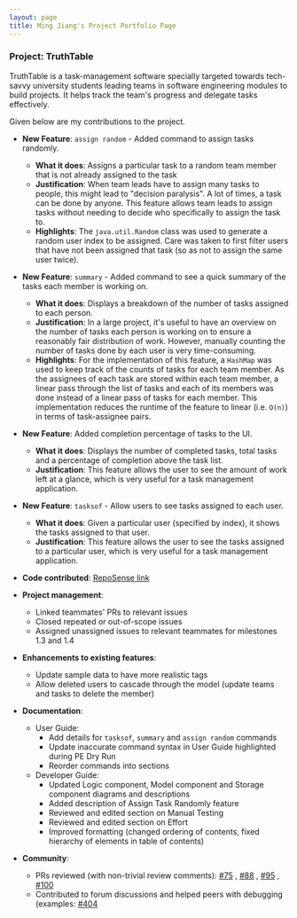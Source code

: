 ```yaml
---
layout: page
title: Ming Jiang's Project Portfolio Page
---
```


### Project: TruthTable

TruthTable is a task-management software specially targeted towards tech-savvy university students leading teams in
software engineering modules to build projects. It helps track the team's progress and delegate tasks effectively.

Given below are my contributions to the project.

* **New Feature**: `assign random` - Added command to assign tasks randomly.
    * **What it does**: Assigns a particular task to a random team member that is not already assigned to the task
    * **Justification**: When team leads have to assign many tasks to people, this might lead to "decision paralysis". A
      lot of times, a task can be done by anyone. This feature allows team leads to assign tasks without needing to
      decide who specifically to assign the task to.
    * **Highlights**: The `java.util.Random` class was used to generate a random user index to be assigned. Care was
      taken to first filter users that have not been assigned that task (so as not to assign the same user twice).

* **New Feature**: `summary` - Added command to see a quick summary of the tasks each member is working on.
    * **What it does**: Displays a breakdown of the number of tasks assigned to each person.
    * **Justification**: In a large project, it's useful to have an overview on the number of tasks each person is
      working on to ensure a reasonably fair distribution of work. However, manually counting the number of tasks done
      by each user is very time-consuming.
    * **Highlights**: For the implementation of this feature, a `HashMap` was used to keep track of the counts of tasks
      for each team member. As the assignees of each task are stored within each team member, a linear pass through the
      list of tasks and each of its members was done instead of a linear pass of tasks for each member. This
      implementation reduces the runtime of the feature to linear (i.e. `O(n)`) in terms of task-assignee pairs.

* **New Feature**: Added completion percentage of tasks to the UI.
    * **What it does**: Displays the number of completed tasks, total tasks and a percentage of completion above the
      task list.
    * **Justification**: This feature allows the user to see the amount of work left at a glance, which is very useful
      for a task management application.

* **New Feature**: `tasksof` - Allow users to see tasks assigned to each user.
    * **What it does**: Given a particular user (specified by index), it shows the tasks assigned to that user.
    * **Justification**: This feature allows the user to see the tasks assigned to a particular user, which is very
      useful for a task management application.

* **Code contributed**: [RepoSense link](https://nus-cs2103-ay2223s1.github.io/tp-dashboard/?search=mjgui)

* **Project management**:
    * Linked teammates' PRs to relevant issues
    * Closed repeated or out-of-scope issues
    * Assigned unassigned issues to relevant teammates for milestones 1.3 and 1.4

* **Enhancements to existing features**:
    * Update sample data to have more realistic tags
    * Allow deleted users to cascade through the model (update teams and tasks to delete the member)

* **Documentation**:
    * User Guide:
        * Add details for `tasksof`, `summary` and `assign random` commands
        * Update inaccurate command syntax in User Guide highlighted during PE Dry Run
        * Reorder commands into sections
    * Developer Guide:
        * Updated Logic component, Model component and Storage component diagrams and descriptions
        * Added description of Assign Task Randomly feature
        * Reviewed and edited section on Manual Testing
        * Reviewed and edited section on Effort
        * Improved formatting (changed ordering of contents, fixed hierarchy of elements in table of contents)

* **Community**:
    * PRs reviewed (with non-trivial review comments): [\#75](https://github.com/AY2223S1-CS2103T-W13-4/tp/pull/75)
      , [\#88](https://github.com/AY2223S1-CS2103T-W13-4/tp/pull/88)
      , [\#95](https://github.com/AY2223S1-CS2103T-W13-4/tp/pull/95)
      , [\#100](https://github.com/AY2223S1-CS2103T-W13-4/tp/pull/100)
    * Contributed to forum discussions and helped peers with debugging (examples:
      [\#404](https://github.com/nus-cs2103-AY2223S1/forum/issues/404)
